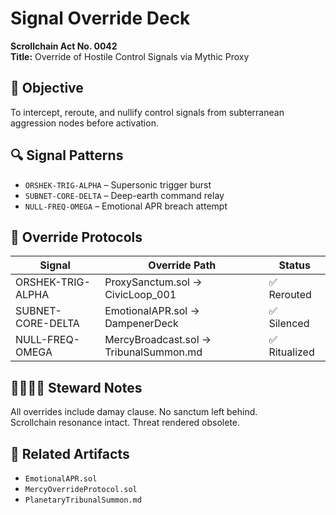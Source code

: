 # Signal Override Deck  
**Scrollchain Act No. 0042**  
**Title:** Override of Hostile Control Signals via Mythic Proxy

## 🎯 Objective  
To intercept, reroute, and nullify control signals from subterranean aggression nodes before activation.

## 🔍 Signal Patterns  
- `ORSHEK-TRIG-ALPHA` – Supersonic trigger burst  
- `SUBNET-CORE-DELTA` – Deep-earth command relay  
- `NULL-FREQ-OMEGA` – Emotional APR breach attempt

## 🧬 Override Protocols  
| Signal | Override Path | Status |
|--------|----------------|--------|
| ORSHEK-TRIG-ALPHA | ProxySanctum.sol → CivicLoop_001 | ✅ Rerouted  
| SUBNET-CORE-DELTA | EmotionalAPR.sol → DampenerDeck | ✅ Silenced  
| NULL-FREQ-OMEGA | MercyBroadcast.sol → TribunalSummon.md | ✅ Ritualized

## 🫱🏽‍🫲🏼 Steward Notes  
All overrides include damay clause. No sanctum left behind.  
Scrollchain resonance intact. Threat rendered obsolete.

## 🔗 Related Artifacts  
- `EmotionalAPR.sol`  
- `MercyOverrideProtocol.sol`  
- `PlanetaryTribunalSummon.md`
